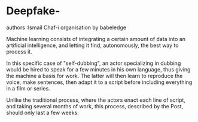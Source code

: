 # Deepfake-
authors :Ismail Chaf-i
organisation by  babeledge
<br/>


Machine learning consists of integrating a certain amount of data into an artificial intelligence, and letting it find, autonomously, the best way to process it.

In this specific case of "self-dubbing", an actor specializing in dubbing would be hired to speak for a few minutes in his own language, thus giving the machine a basis for work. The latter will then learn to reproduce the voice, make sentences, then adapt it to a script before including everything in a film or series.

Unlike the traditional process, where the actors enact each line of script, and taking several months of work, this process, described by the Post, should only last a few weeks.
